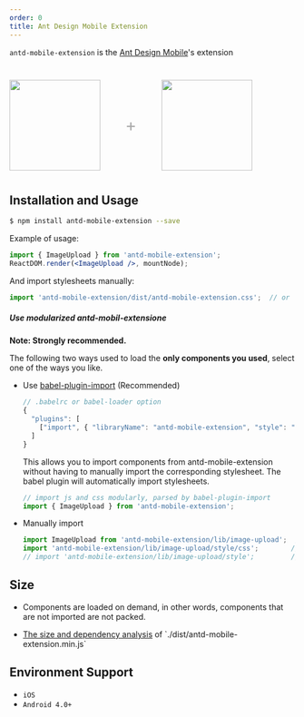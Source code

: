 ```yaml
---
order: 0
title: Ant Design Mobile Extension
---
```


`antd-mobile-extension` is the [Ant Design Mobile](http://mobile.ant.design)'s extension

<div class="pic-plus">
  <img width="160" src="https://gw.alipayobjects.com/zos/rmsportal/KDpgvguMpGfqaHPjicRK.svg">
  <span>+</span>
  <img width="160" src="https://t.alipayobjects.com/images/rmsweb/T16xRhXkxbXXXXXXXX.svg">
</div>

<style>
.pic-plus > * {
  display: inline-block;
  vertical-align: middle;
}
.pic-plus {
  margin: 40px 0;
}
.pic-plus span {
  font-size: 30px;
  color: #aaa;
  margin: 0 40px;
}
</style>

## Installation and Usage

```bash
$ npm install antd-mobile-extension --save
```

Example of usage:

```jsx
import { ImageUpload } from 'antd-mobile-extension';
ReactDOM.render(<ImageUpload />, mountNode);
```

And import stylesheets manually:

```jsx
import 'antd-mobile-extension/dist/antd-mobile-extension.css';  // or 'antd-mobile-extension/dist/antd-mobile-extension.less'
```

##### Use modularized antd-mobil-extensione

**Note: Strongly recommended.**

The following two ways used to load the **only components you used**, select one of the ways you like.

- Use [babel-plugin-import](https://github.com/ant-design/babel-plugin-import) (Recommended)

   ```js
   // .babelrc or babel-loader option
   {
     "plugins": [
       ["import", { "libraryName": "antd-mobile-extension", "style": "css" }] // `style: true` for less
     ]
   }
   ```

   This allows you to import components from antd-mobile-extension without having to manually import the corresponding stylesheet. The babel plugin will automatically import stylesheets.

   ```jsx
   // import js and css modularly, parsed by babel-plugin-import
   import { ImageUpload } from 'antd-mobile-extension';
   ```

- Manually import

   ```jsx
   import ImageUpload from 'antd-mobile-extension/lib/image-upload';  // for js
   import 'antd-mobile-extension/lib/image-upload/style/css';        // for css
   // import 'antd-mobile-extension/lib/image-upload/style';         // that will import less
   ```

## Size

- Components are loaded on demand, in other words, components that are not imported are not packed.
- <p><a href="https://jackyr.github.io/ant-design-analysis/antd-mobile-extension@1.0.0-stats.html" target="_blank">The size and dependency analysis</a> of `./dist/antd-mobile-extension.min.js`</p>

## Environment Support

- `iOS`
- `Android 4.0+`
